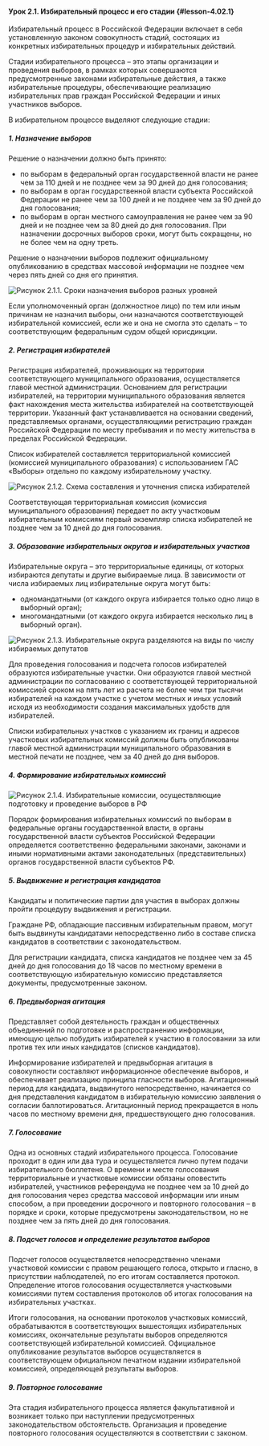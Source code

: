 #### Урок 2.1. Избирательный процесс и его стадии {#lesson-4.02.1}

Избирательный процесс в Российской Федерации включает в себя установленную законом совокупность стадий, состоящих из конкретных избирательных процедур и избирательных действий.

Стадии избирательного процесса – это этапы организации и проведения выборов, в рамках которых совершаются предусмотренные законами избирательные действия, а также избирательные процедуры, обеспечивающие реализацию избирательных прав граждан Российской Федерации и иных участников выборов.

В избирательном процессе выделяют следующие стадии:

##### 1. Назначение выборов

Решение о назначении должно быть принято:

- по выборам в федеральный орган государственной власти не ранее чем за 110 дней и не позднее чем за 90 дней до дня голосования;
- по выборам в орган государственной власти субъекта Российской Федерации не ранее чем за 100 дней и не позднее чем за 90 дней до дня голосования;
- по выборам в орган местного самоуправления не ранее чем за 90 дней и не позднее чем за 80 дней до дня голосования. При назначении досрочных выборов сроки, могут быть сокращены, но не более чем на одну треть.

Решение о назначении выборов подлежит официальному опубликованию в средствах массовой информации не позднее чем через пять дней со дня его принятия.

![Рисунок 2.1.1. Сроки назначения выборов разных уровней ](./4.02.1.1.png)

Если уполномоченный орган (должностное лицо) по тем или иным причинам не назначил выборы, они назначаются соответствующей избирательной комиссией, если же и она не смогла это сделать – то соответствующим федеральным судом общей юрисдикции.

##### 2. Регистрация избирателей

Регистрация избирателей, проживающих на территории соответствующего муниципального образования, осуществляется главой местной администрации. Основанием для регистрации избирателей, на территории муниципального образования является факт нахождения места жительства избирателей на соответствующей территории. Указанный факт устанавливается на основании сведений, представляемых органами, осуществляющими регистрацию граждан Российской Федерации по месту пребывания и по месту жительства в пределах Российской Федерации.

Список избирателей составляется территориальной комиссией (комиссией муниципального образования) с использованием ГАС «Выборы» отдельно по каждому избирательному участку.

![Рисунок 2.1.2. Схема составления и уточнения списка избирателей ](./4.02.1.2.png)

Соответствующая территориальная комиссия (комиссия муниципального образования) передает по акту участковым избирательным комиссиям первый экземпляр списка избирателей не позднее чем за 10 дней до дня голосования.

##### 3. Образование избирательных округов и избирательных участков

Избирательные округа – это территориальные единицы, от которых избираются депутаты и другие выбираемые лица. В зависимости от числа избираемых лиц избирательные округа могут быть:

- одномандатными (от каждого округа избирается только одно лицо в выборный орган);
- многомандатными (от каждого округа избирается несколько лиц в выборный орган).

![Рисунок 2.1.3. Избирательные округа разделяются на виды по числу избираемых депутатов ](./4.02.1.3.png)

Для проведения голосования и подсчета голосов избирателей образуются избирательные участки. Они образуются главой местной администрации по согласованию с соответствующей территориальной комиссией сроком на пять лет из расчета не более чем три тысячи избирателей на каждом участке с учетом местных и иных условий исходя из необходимости создания максимальных удобств для избирателей.

Списки избирательных участков с указанием их границ и адресов участковых избирательных комиссий должны быть опубликованы главой местной администрации муниципального образования в местной печати не позднее, чем за 40 дней до дня выборов.

##### 4. Формирование избирательных комиссий

![Рисунок 2.1.4. Избирательные комиссии, осуществляющие подготовку и проведение выборов в РФ ](./4.02.1.4.png)

Порядок формирования избирательных комиссий по выборам в федеральные органы государственной власти, в органы государственной власти субъектов Российской Федерации определяется соответственно федеральными законами, законами и иными нормативными актами законодательных (представительных) органов государственной власти субъектов РФ.


##### 5. Выдвижение и регистрация кандидатов

Кандидаты и политические партии для участия в выборах должны пройти процедуру выдвижения и регистрации.

Граждане РФ, обладающие пассивным избирательным правом, могут быть выдвинуты кандидатами непосредственно либо в составе списка кандидатов в соответствии с законодательством.

Для регистрации кандидата, списка кандидатов не позднее чем за 45 дней до дня голосования до 18 часов по местному времени в соответствующую избирательную комиссию представляется документы, предусмотренные законом.

##### 6. Предвыборная агитация

Представляет собой деятельность граждан и общественных объединений по подготовке и распространению информации, имеющую целью побудить избирателей к участию в голосовании за или против тех или иных кандидатов (списков кандидатов).

Информирование избирателей и предвыборная агитация в совокупности составляют информационное обеспечение выборов, и обеспечивает реализацию принципа гласности выборов. Агитационный период для кандидата, выдвинутого непосредственно, начинается со дня представления кандидатом в избирательную комиссию заявления о согласии баллотироваться. Агитационный период прекращается в ноль часов по местному времени дня, предшествующего дню голосования.

##### 7. Голосование

Одна из основных стадий избирательного процесса. Голосование проходит в один или два тура и осуществляется лично путем подачи избирательного бюллетеня. О времени и месте голосования территориальные и участковые комиссии обязаны оповестить избирателей, участников референдума не позднее чем за 10 дней до дня голосования через средства массовой информации или иным способом, а при проведении досрочного и повторного голосования – в порядке и сроки, которые предусмотрены законодательством, но не позднее чем за пять дней до дня голосования.

##### 8. Подсчет голосов и определение результатов выборов

Подсчет голосов осуществляется непосредственно членами участковой комиссии с правом решающего голоса, открыто и гласно, в присутствии наблюдателей, по его итогам составляется протокол. Определение итогов голосования осуществляется участковыми комиссиями путем составления протоколов об итогах голосования на избирательных участках. 

Итоги голосования, на основании протоколов участковых комиссий, обрабатываются в соответствующих вышестоящих избирательных комиссиях, окончательные результаты выборов определяются соответствующей избирательной комиссией. Официальное опубликование результатов выборов осуществляется в соответствующем официальном печатном издании избирательной комиссией, определяющей результаты выборов.

##### 9. Повторное голосование

Эта стадия избирательного процесса является факультативной и возникает только при наступлении предусмотренных законодательством обстоятельств. Организация и проведение повторного голосования осуществляются в соответствии с законом.
